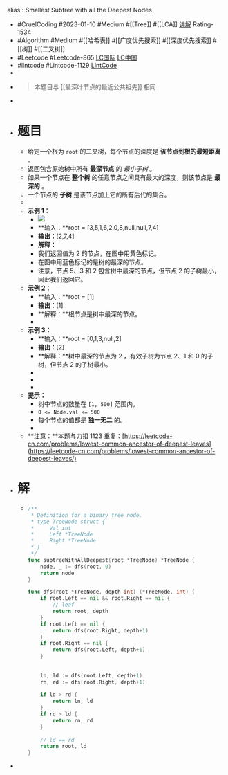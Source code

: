 alias:: Smallest Subtree with all the Deepest Nodes

- #CruelCoding #2023-01-10 #Medium #[[Tree]] #[[LCA]] [讲解](https://youtu.be/DUXvcoEZJqw) Rating-1534
- #Algorithm #Medium #[[哈希表]] #[[广度优先搜索]] #[[深度优先搜索]] #[[树]] #[[二叉树]]
- #Leetcode #Leetcode-865 [LC国际](https://leetcode.com/problems/smallest-subtree-with-all-the-deepest-nodes/) [LC中国](https://leetcode.cn/problems/smallest-subtree-with-all-the-deepest-nodes/)
- #lintcode #Lintcode-1129 [LintCode](https://www.lintcode.com/problem/1129/)
-
- > 本题目与 [[最深叶节点的最近公共祖先]] 相同
-
- # 题目
	- 给定一个根为 `root` 的二叉树，每个节点的深度是 **该节点到根的最短距离** 。
	- 返回包含原始树中所有 **最深节点** 的 *最小子树* 。
	- 如果一个节点在 **整个树** 的任意节点之间具有最大的深度，则该节点是 **最深的** 。
	- 一个节点的 **子树** 是该节点加上它的所有后代的集合。
	-
	- **示例 1：**
		- ![](https://s3-lc-upload.s3.amazonaws.com/uploads/2018/07/01/sketch1.png)
		- **输入：**root = [3,5,1,6,2,0,8,null,null,7,4]
		- **输出：**[2,7,4]
		- **解释：**
		- 我们返回值为 2 的节点，在图中用黄色标记。
		- 在图中用蓝色标记的是树的最深的节点。
		- 注意，节点 5、3 和 2 包含树中最深的节点，但节点 2 的子树最小，因此我们返回它。
	- **示例 2：**
		- **输入：**root = [1]
		- **输出：**[1]
		- **解释：**根节点是树中最深的节点。
		-
	- **示例 3：**
		- **输入：**root = [0,1,3,null,2]
		- **输出：**[2]
		- **解释：**树中最深的节点为 2 ，有效子树为节点 2、1 和 0 的子树，但节点 2 的子树最小。
		-
		-
		-
	- **提示：**
		- 树中节点的数量在 `[1, 500]` 范围内。
		- `0 <= Node.val <= 500`
		- 每个节点的值都是 **独一无二** 的。
		-
	- **注意：**本题与力扣 1123 重复：[https://leetcode-cn.com/problems/lowest-common-ancestor-of-deepest-leaves](https://leetcode-cn.com/problems/lowest-common-ancestor-of-deepest-leaves/)
- # 解
	- ```go
	  /**
	   * Definition for a binary tree node.
	   * type TreeNode struct {
	   *     Val int
	   *     Left *TreeNode
	   *     Right *TreeNode
	   * }
	   */
	  func subtreeWithAllDeepest(root *TreeNode) *TreeNode {
	      node, _ := dfs(root, 0)
	      return node
	  }
	  
	  func dfs(root *TreeNode, depth int) (*TreeNode, int) {
	      if root.Left == nil && root.Right == nil {
	          // leaf
	          return root, depth
	      }
	      if root.Left == nil {
	          return dfs(root.Right, depth+1)
	      }
	      if root.Right == nil {
	          return dfs(root.Left, depth+1)
	      }
	      
	      
	      ln, ld := dfs(root.Left, depth+1)
	      rn, rd := dfs(root.Right, depth+1)
	      
	      if ld > rd {
	          return ln, ld
	      }
	      if rd > ld {
	          return rn, rd
	      }
	      
	      // ld == rd
	      return root, ld    
	  }
	  ```
-